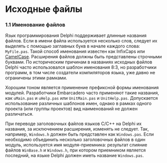 # Исходные файлы

### 1.1 Именование файлов

Язык программирования Delphi поддерживает длинные названия файлов. Если в имени файла используется несколько слов, следует их выделять с помощью заглавных букв в начале каждого слова: `MyFile.pas`. Такой способ именования известен как InfixCaps или [CamelCase](https://ru.wikipedia.org/wiki/CamelCase). Расширения файлов должны быть представлены строчными буквами. По историческим причинам в названиях исходных файлов Delphi часто использовался шаблон именования 8:3, но разработчики программ, в том числе создатели компиляторов языка, уже давно не ограничены этими рамками.

Хорошим тоном является применение префиксной формы именования модулей. Разработчики Embarcadero часто применяют такие названия, как `uMain.pas` и `uHelp.pas` или `UnitMain.pas` и `UnitHelp.pas`. Допускается использование различных шаблонов имен, однако в рамках одного проекта \(или группы проектов\) вид наименований не должен различаться.

При переводе заголовочных файлов языков C/C++ на Delphi их названия, за исключением расширения, изменять не следует. Так, например, `Windows.h` должен быть представлен как `Windows.pas`. Если необходимо объединить несколько заголовочных файлов в один модуль, используется имя модуля-приемника: результат слияние файлов `WinBase.h` и `Windows.h`, при котором приемником является последний, на языке Delphi должен иметь название `Windows.pas`.


